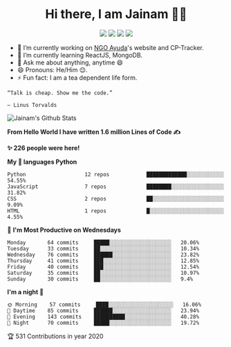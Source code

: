 <span align="center">
 <h1>Hi there, I am Jainam 👨‍💻 </h1>

[![](https://img.icons8.com/material-two-tone/32/000000/instagram-new.png)](https://instagram.com/_the_apollyon_)
[![](https://img.icons8.com/material-two-tone/32/000000/linkedin.png)](https://linkedin.com/in/jainam-desai)
[![](https://img.icons8.com/windows/32/000000/hackerrank.png)](https://www.hackerrank.com/jainamd)
[![](https://img.icons8.com/ios/32/000000/resume-website.png)](https://th3c0d3br34ker.github.io)


</span>

- 🔭 I’m currently working on [NGO Ayuda](https://www.instagram.com/ayuda.ngo/)'s website and CP-Tracker.
- 🌱 I’m currently learning ReactJS, MongoDB.
- 💬 Ask me about anything, anytime 😄
- 😄 Pronouns: He/Him 😌.
- ⚡ Fun fact: I am a tea dependent life form.


```
“Talk is cheap. Show me the code.”

― Linus Torvalds
```

![Jainam's Github Stats](https://github-readme-stats.vercel.app/api?username=th3c0d3br34ker&show_icons=true&icon_color=000&title_color=000)

<!--START_SECTION:readme-info-->
**From Hello World I have written 1.6 million Lines of Code ✍️**

**✨ 226 people were here!**

**My 💖 languages Python** 

```text
Python                   12 repos            █████████████░░░░░░░░░░░░   54.55% 
JavaScript               7 repos             ████████░░░░░░░░░░░░░░░░░   31.82% 
CSS                      2 repos             ██░░░░░░░░░░░░░░░░░░░░░░░   9.09% 
HTML                     1 repos             █░░░░░░░░░░░░░░░░░░░░░░░░   4.55%
```
📅 **I'm Most Productive on Wednesdays** 

```text
Monday       64 commits     █████░░░░░░░░░░░░░░░░░░░░   20.06% 
Tuesday      33 commits     ██░░░░░░░░░░░░░░░░░░░░░░░   10.34% 
Wednesday    76 commits     ██████░░░░░░░░░░░░░░░░░░░   23.82% 
Thursday     41 commits     ███░░░░░░░░░░░░░░░░░░░░░░   12.85% 
Friday       40 commits     ███░░░░░░░░░░░░░░░░░░░░░░   12.54% 
Saturday     35 commits     ██░░░░░░░░░░░░░░░░░░░░░░░   10.97% 
Sunday       30 commits     ██░░░░░░░░░░░░░░░░░░░░░░░   9.4%
```
**I'm a night 🦉** 

```text
🌞 Morning    57 commits     ████░░░░░░░░░░░░░░░░░░░░░   16.06% 
🌆 Daytime    85 commits     ██████░░░░░░░░░░░░░░░░░░░   23.94% 
🌃 Evening    143 commits    ██████████░░░░░░░░░░░░░░░   40.28% 
🌙 Night      70 commits     █████░░░░░░░░░░░░░░░░░░░░   19.72%

```
🏆 531 Contributions in year 2020


<!--END_SECTION:readme-info-->
